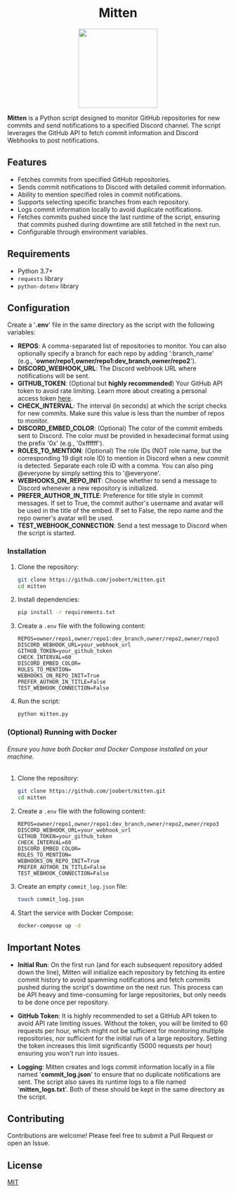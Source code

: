 <h1 align="center">
  Mitten
</h1>

<p align="center">
  <img width="180" height="180" src="https://i.imgur.com/ptCgBYk.png">
</p>

**Mitten** is a Python script designed to monitor GitHub repositories for new commits and send notifications to a specified Discord channel. The script leverages the GitHub API to fetch commit information and Discord Webhooks to post notifications.

## Features

- Fetches commits from specified GitHub repositories.
- Sends commit notifications to Discord with detailed commit information.
- Ability to mention specified roles in commit notifications.
- Supports selecting specific branches from each repository.
- Logs commit information locally to avoid duplicate notifications.
- Fetches commits pushed since the last runtime of the script, ensuring that commits pushed during downtime are still fetched in the next run.
- Configurable through environment variables.

## Requirements

- Python 3.7+
- `requests` library
- `python-dotenv` library

## Configuration
Create a '**.env**' file in the same directory as the script with the following variables:
- **REPOS**: A comma-separated list of repositories to monitor. You can also optionally specify a branch for each repo by adding ':branch_name' (e.g., '**owner/repo1,owner/repo1:dev_branch,owner/repo2**').
- **DISCORD_WEBHOOK_URL**: The Discord webhook URL where notifications will be sent.
- **GITHUB_TOKEN**: (Optional but **highly recommended**) Your GitHub API token to avoid rate limiting. Learn more about creating a personal access token [here](https://docs.github.com/en/authentication/keeping-your-account-and-data-secure/managing-your-personal-access-tokens).
- **CHECK_INTERVAL**: The interval (in seconds) at which the script checks for new commits. Make sure this value is less than the number of repos to monitor.
- **DISCORD_EMBED_COLOR**: (Optional) The color of the commit embeds sent to Discord. The color must be provided in hexadecimal format using the prefix '0x' (e.g., '0xffffff').
- **ROLES_TO_MENTION**: (Optional) The role IDs (NOT role name, but the corresponding 19 digit role ID) to mention in Discord when a new commit is detected. Separate each role ID with a comma. You can also ping @everyone by simply setting this to '@everyone'.
- **WEBHOOKS_ON_REPO_INIT**: Choose whether to send a message to Discord whenever a new repository is initialized.
- **PREFER_AUTHOR_IN_TITLE**: Preference for title style in commit messages. If set to True, the commit author's username and avatar will be used in the title of the embed. If set to False, the repo name and the repo owner's avatar will be used.
- **TEST_WEBHOOK_CONNECTION**: Send a test message to Discord when the script is started.

### Installation

1. Clone the repository:
    ```sh
    git clone https://github.com/joobert/mitten.git
    cd mitten
    ```

2. Install dependencies:
    ```sh
    pip install -r requirements.txt
    ```

3. Create a `.env` file with the following content:
    ```env
    REPOS=owner/repo1,owner/repo1:dev_branch,owner/repo2,owner/repo3
    DISCORD_WEBHOOK_URL=your_webhook_url
    GITHUB_TOKEN=your_github_token
    CHECK_INTERVAL=60
    DISCORD_EMBED_COLOR=
    ROLES_TO_MENTION=
    WEBHOOKS_ON_REPO_INIT=True
    PREFER_AUTHOR_IN_TITLE=False
    TEST_WEBHOOK_CONNECTION=False
    ```

4. Run the script:
    ```sh
    python mitten.py
    ```

### (Optional) Running with Docker

###### Ensure you have both Docker and Docker Compose installed on your machine.

1. Clone the repository:
    ```sh
    git clone https://github.com/joobert/mitten.git
    cd mitten
    ```

2. Create a `.env` file with the following content:
    ```env
    REPOS=owner/repo1,owner/repo1:dev_branch,owner/repo2,owner/repo3
    DISCORD_WEBHOOK_URL=your_webhook_url
    GITHUB_TOKEN=your_github_token
    CHECK_INTERVAL=60
    DISCORD_EMBED_COLOR=
    ROLES_TO_MENTION=
    WEBHOOKS_ON_REPO_INIT=True
    PREFER_AUTHOR_IN_TITLE=False
    TEST_WEBHOOK_CONNECTION=False
    ```

3. Create an empty `commit_log.json` file:
    ```sh
    touch commit_log.json
    ```

4. Start the service with Docker Compose:
    ```sh
    docker-compose up -d
    ```

## Important Notes

- **Initial Run**: On the first run (and for each subsequent repository added down the line), Mitten will initialize each repository by fetching its entire commit history to avoid spamming notifications and fetch commits pushed during the script's downtime on the next run. This process can be API heavy and time-consuming for large repositories, but only needs to be done once per repository.

- **GitHub Token**: It is highly recommended to set a GitHub API token to avoid API rate limiting issues. Without the token, you will be limited to 60 requests per hour, which might not be sufficient for monitoring multiple repositories, nor sufficient for the initial run of a large repository. Setting the token increases this limit significantly (5000 requests per hour) ensuring you won't run into issues.

- **Logging**: Mitten creates and logs commit information locally in a file named '**commit_log.json**' to ensure that no duplicate notifications are sent. The script also saves its runtime logs to a file named '**mitten_logs.txt**'. Both of these should be kept in the same directory as the script.

## Contributing

Contributions are welcome! Please feel free to submit a Pull Request or open an Issue.

## License

[MIT](https://choosealicense.com/licenses/mit/)

